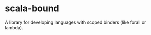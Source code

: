 scala-bound
===========

A library for developing languages with scoped binders (like forall or lambda).
